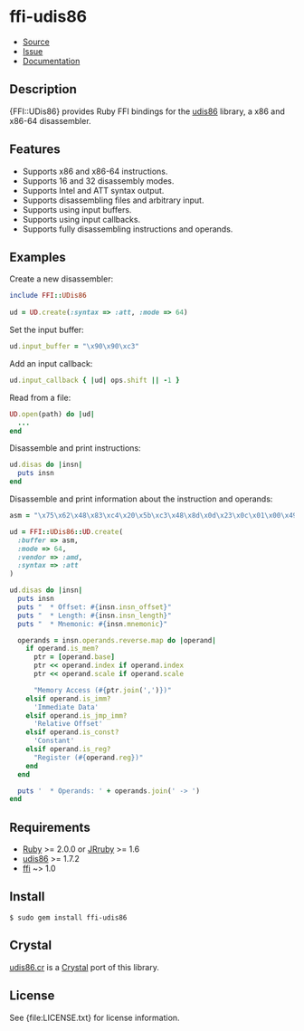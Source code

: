# ffi-udis86

* [Source](https://github.com/postmodern/ffi-udis86/)
* [Issue](https://github.com/postmodern/ffi-udis86/)
* [Documentation](https://rubydoc.info/gems/ffi-udis86/)

## Description

{FFI::UDis86} provides Ruby FFI bindings for the [udis86] library, a x86 and
x86-64 disassembler.

## Features

* Supports x86 and x86-64 instructions.
* Supports 16 and 32 disassembly modes.
* Supports Intel and ATT syntax output.
* Supports disassembling files and arbitrary input.
* Supports using input buffers.
* Supports using input callbacks.
* Supports fully disassembling instructions and operands.

## Examples

Create a new disassembler:

```ruby
include FFI::UDis86
    
ud = UD.create(:syntax => :att, :mode => 64)
```

Set the input buffer:

```ruby
ud.input_buffer = "\x90\x90\xc3"
```

Add an input callback:

```ruby
ud.input_callback { |ud| ops.shift || -1 }
```

Read from a file:

```ruby
UD.open(path) do |ud|
  ...
end
```

Disassemble and print instructions:

```ruby
ud.disas do |insn|
  puts insn
end
```

Disassemble and print information about the instruction and operands:

```ruby
asm = "\x75\x62\x48\x83\xc4\x20\x5b\xc3\x48\x8d\x0d\x23\x0c\x01\x00\x49\x89\xf0"

ud = FFI::UDis86::UD.create(
  :buffer => asm,
  :mode => 64,
  :vendor => :amd,
  :syntax => :att
)

ud.disas do |insn|
  puts insn
  puts "  * Offset: #{insn.insn_offset}"
  puts "  * Length: #{insn.insn_length}"
  puts "  * Mnemonic: #{insn.mnemonic}"

  operands = insn.operands.reverse.map do |operand|
    if operand.is_mem?
      ptr = [operand.base]
      ptr << operand.index if operand.index
      ptr << operand.scale if operand.scale

      "Memory Access (#{ptr.join(',')})"
    elsif operand.is_imm?
      'Immediate Data'
    elsif operand.is_jmp_imm?
      'Relative Offset'
    elsif operand.is_const?
      'Constant'
    elsif operand.is_reg?
      "Register (#{operand.reg})"
    end
  end

  puts '  * Operands: ' + operands.join(' -> ')
end
```

## Requirements

* [Ruby](https://www.ruby-lang.org/) >= 2.0.0 or
  [JRruby](https://jruby.org) >= 1.6
* [udis86] >= 1.7.2
* [ffi](https://github.com/ffi/ffi#readme) ~> 1.0

## Install

```shell
$ sudo gem install ffi-udis86
```

## Crystal

[udis86.cr] is a [Crystal][crystal-lang] port of this library.

[udis86.cr]: https://github.com/postmodern/udis86.cr#readme
[crystal-lang]: https://www.crystal-lang.org/

## License

See {file:LICENSE.txt} for license information.

[udis86]: https://github.com/vmt/udis86#readme
